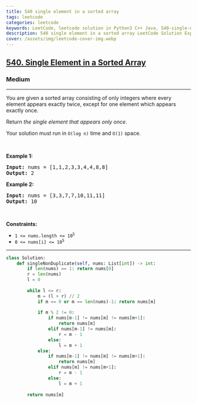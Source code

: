 ```yaml
---
title: 540 single element in a sorted array
tags: leetcode
categories: leetcode
keywords: LeetCode, leetcode solution in Python3 C++ Java, 540-single-element-in-a-sorted-array solution
description: 540 single element in a sorted array LeetCode Solution Explained
cover: /assets/img/leetcode-cover-img.webp
---
```



<h2><a href="https://leetcode.com/problems/single-element-in-a-sorted-array/">540. Single Element in a Sorted Array</a></h2><h3>Medium</h3><hr><div><p>You are given a sorted array consisting of only integers where every element appears exactly twice, except for one element which appears exactly once.</p>

<p>Return <em>the single element that appears only once</em>.</p>

<p>Your solution must run in <code>O(log n)</code> time and <code>O(1)</code> space.</p>

<p>&nbsp;</p>
<p><strong>Example 1:</strong></p>
<pre><strong>Input:</strong> nums = [1,1,2,3,3,4,4,8,8]
<strong>Output:</strong> 2
</pre><p><strong>Example 2:</strong></p>
<pre><strong>Input:</strong> nums = [3,3,7,7,10,11,11]
<strong>Output:</strong> 10
</pre>
<p>&nbsp;</p>
<p><strong>Constraints:</strong></p>

<ul>
	<li><code>1 &lt;= nums.length &lt;= 10<sup>5</sup></code></li>
	<li><code>0 &lt;= nums[i] &lt;= 10<sup>5</sup></code></li>
</ul>
</div>

---




```python
class Solution:
    def singleNonDuplicate(self, nums: List[int]) -> int:
        if len(nums) == 1: return nums[0]
        r = len(nums)
        l = 0
        
        while l <= r:
            m = (l + r) // 2
            if m == 0 or m == len(nums)-1: return nums[m]
            
            if m % 2 != 0:
                if nums[m-1] != nums[m] != nums[m+1]: 
                    return nums[m]
                elif nums[m-1] != nums[m]:
                    r = m - 1
                else:
                    l = m + 1
            else:
                if nums[m-1] != nums[m] != nums[m+1]:
                    return nums[m]
                elif nums[m] != nums[m+1]:
                    r = m - 1
                else: 
                    l = m + 1
                    
        return nums[m]
```
